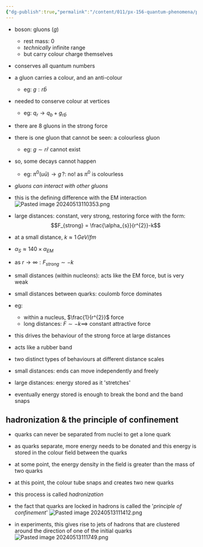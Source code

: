 ```yaml
---
{"dg-publish":true,"permalink":"/content/011/px-156-quantum-phenomena/px-156-b-particle-physics/px-156-h-aspects-of-the-forces/px-156-h2-the-strong-force/","noteIcon":"1","created":"2025-08-27T13:14:00.802+01:00","updated":"2024-11-26T20:03:16.000+00:00"}
---
```


- boson: gluons ($g$)
	- rest mass: $0$
	- *technically* infinite range
	- but carry colour charge themselves
- conserves all quantum numbers
- a gluon carries a colour, and an anti-colour
	- eg: $g: r\bar b$
- needed to conserve colour at vertices
	- eg: $q_{r} \to q_{b} + g_{r\bar b}$

- there are 8 gluons in the strong force
- there is one gluon that cannot be seen: a colourless gluon
	- eg: $g\sim r\bar r$ cannot exist
- so, some decays cannot happen
	- eg: $\pi^{0}(u\bar u) \to g \,?:$ no! as $\pi^{0}$ is colourless

- *gluons can interact with other gluons*
- this is the defining difference with the EM interaction
![Pasted image 20240513110353.png](/img/user/pics/Pasted%20image%2020240513110353.png)

- large distances: constant, very strong, restoring force with the form: 
$$F_{strong} = \frac{\alpha_{s}}{r^{2}}-k$$
- at a small distance, $k\approx 1\,GeV/fm$
- $\alpha_{S}\approx 140 \times \alpha_{EM}$
- as $r\to\infty: F_{strong}\sim-k$

- small distances (within nucleons): acts like the EM force, but is very weak
- small distances between quarks: coulomb force dominates
- eg:
	- within a nucleus, $\frac{1}{r^{2}}$ force
	- long distances: $F\sim -k \implies$ constant attractive force
- this drives the behaviour of the strong force at large distances

- acts like a rubber band
- two distinct types of behaviours at different distance scales
- small distances: ends can move independently and freely
- large distances: energy stored as it 'stretches'
- eventually energy stored is enough to break the bond and the band snaps
## hadronization & the principle of confinement
- quarks can never be separated from nuclei to get a lone quark
- as quarks separate, more energy needs to be donated and this energy is stored in the colour field between the quarks
- at some point, the energy density in the field is greater than the mass of two quarks
- at this point, the colour tube snaps and creates two new quarks
- this process is called *hadronization*
- the fact that quarks are locked in hadrons is called the '*principle of confinement*'
![Pasted image 20240513111412.png](/img/user/pics/Pasted%20image%2020240513111412.png)

- in experiments, this gives rise to jets of hadrons that are clustered around the direction of one of the initial quarks
![Pasted image 20240513111749.png](/img/user/pics/Pasted%20image%2020240513111749.png)
